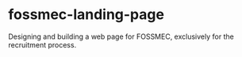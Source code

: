 # fossmec-landing-page
Designing and building a web page for FOSSMEC, exclusively for the recruitment process.
